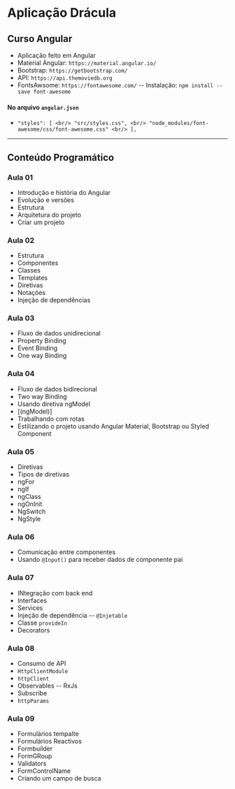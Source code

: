 # Aplicação Drácula
## Curso Angular

- Aplicação feito em Angular
- Material Angular: `https://material.angular.io/`
- Bootstrap: `https://getbootstrap.com/`
- API: `https://api.themoviedb.org`
- FontsAwsome: `https://fontawesome.com/` -- Instalação: `npm install --save font-awesome`

#### No arquivo `angular.json` 
- `"styles": [ <br/>
  "src/styles.css", <br/>
  "node_modules/font-awesome/css/font-awesome.css" <br/>
],`

___________________________________________________
## Conteúdo Programático 
### Aula 01
- Introdução e história do Angular
- Evolução e versões
- Estrutura
- Arquitetura do projeto
- Criar um projeto

### Aula 02
- Estrutura
- Componentes
- Classes
- Templates
- Diretivas
- Notações
- Injeção de dependências

### Aula 03
- Fluxo de dados unidirecional
- Property Binding
- Event Binding
- One way Binding


### Aula 04
- Fluxo de dados bidirecional
- Two way Binding
- Usando diretiva ngModel
- [(ngModel)]
- Trabalhando com rotas
- Estilizando o projeto usando Angular Material, Bootstrap ou Styled Component

### Aula 05
- Diretivas
- Tipos de diretivas
- ngFor
- ngIf
- ngClass
- ngOnInit
- NgSwitch
- NgStyle

### Aula 06
- Comunicação entre componentes
- Usando `@Input()` para receber dados de componente pai

### Aula 07 
- INtegração com back end
- Interfaces
- Services
- Injeção de dependência -- `@Injetable`
- Classe `provideIn`
- Decorators

### Aula 08
- Consumo de API
- `HttpClientModule`
- `httpClient`
- Observables -- RxJs
- Subscribe
- `httpParams`

### Aula 09
- Formulários tempalte
- Formulários Reactivos
- Formbuilder
- FormGRoup
- Validators
- FormControlName
- Criando um campo de busca


